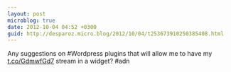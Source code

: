 ```yaml
---
layout: post
microblog: true
date: 2012-10-04 04:52 +0300
guid: http://desparoz.micro.blog/2012/10/04/t253673910250385408.html
---
```

Any suggestions on #Wordpress plugins that will allow me to have my [t.co/GdmwfGd7](http://t.co/GdmwfGd7) stream in a widget? #adn
